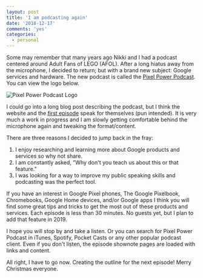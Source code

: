 ```yaml
---
layout: post
title: 'I am podcasting again'
date: '2018-12-17'
comments: 'yes'
categories:
  - personal
---
```


Some may remember that many years ago Nikki and I had a podcast centered around Adult Fans of LEGO (AFOL). After a long hiatus away from the microphone, I decided to return; but with a brand new subject: Google services and hardware. The new podcast is called the [Pixel Power Podcast][1]. You can view the logo below.

![][image-1]

I could go into a long blog post describing the podcast, but I think the website and the [first episode][2] speak for themselves (pun intended). It is very much a work in progress and I am slowly getting comfortable behind the microphone again and tweaking the format/content.

There are three reasons I decided to jump back in the fray:

1. I enjoy researching and learning more about Google products and services so why not share.
2. I am constantly asked, "Why don't you teach us about this or that feature."
3. I was looking for a way to improve my public speaking skills and podcasting was the perfect tool.

If you have an interest in Google Pixel phones, The Google Pixelbook, Chromebooks, Google Home devices, and/or Google apps I think you will find some great tips and tricks to get the most out of these products and services. Each episode is less than 30 minutes. No guests yet, but I plan to add that feature in 2019.

I hope you will stop by and take a listen. Or you can search for Pixel Power Podcast in iTunes, Spotify, Pocket Casts or any other popular podcast client. Even if you don't listen, the episode shownote pages are loaded with links and content.

All right, I have to go now. Creating the outline for the next episode! Merry Christmas everyone.

[1]:	http://www.pixelpowerpodcast.com
[2]:	http://www.pixelpowerpodcast.com/episodes/0001

[image-1]:	http://www.stevencombs.com/images/ppp/550x550-ppp-logo.png "Pixel Power Podcast Logo"